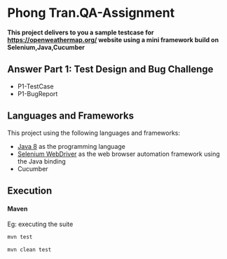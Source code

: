# Phong Tran.QA-Assignment
**This project delivers to you a sample testcase for https://openweathermap.org/ website using a mini framework build on Selenium,Java,Cucumber**

## Answer Part 1: Test Design and Bug Challenge
* P1-TestCase
* P1-BugReport
## Languages and Frameworks

This project using the following languages and frameworks:

* [Java 8](https://www.oracle.com/java/technologies/javase-downloads.html) as the programming language
* [Selenium WebDriver](https://www.selenium.dev/) as the web browser automation framework using the Java binding
* Cucumber

## Execution
#### Maven
Eg: executing the suite
``` bash
mvn test
```
``` bash
mvn clean test
```
